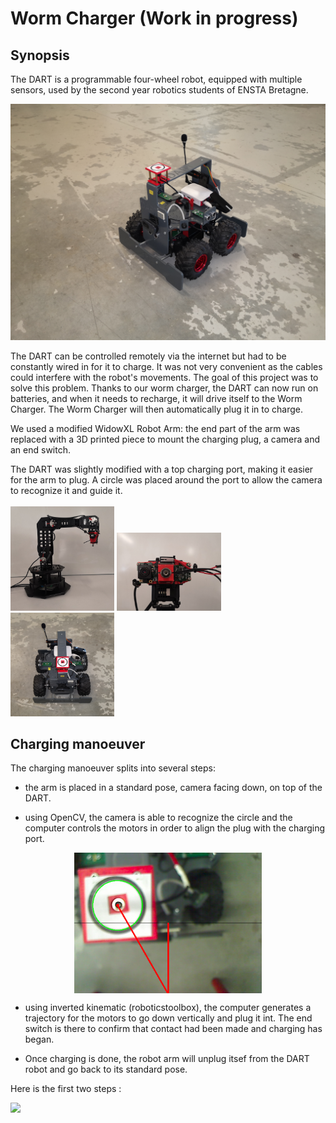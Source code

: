 # Worm Charger (Work in progress)

## Synopsis

The DART is a programmable four-wheel robot, equipped with multiple sensors, used by the second year robotics students of ENSTA Bretagne.

![Dart robot](https://github.com/vivipal/worm-charger/blob/main/figs/dart.jpg)

The DART can be controlled remotely via the internet but had to be constantly wired in for it to charge. It was not very convenient as the cables could interfere with the robot's movements.
The goal of this project was to solve this problem. Thanks to our worm charger, the DART can now run on batteries, and when it needs to recharge, it will drive itself to the Worm Charger.
The Worm Charger will then automatically plug it in to charge.

We used a modified WidowXL Robot Arm: the end part of the arm was replaced with a 3D printed piece to mount the charging plug, a camera and an end switch.


The DART was slightly modified with a top charging port, making it easier for the arm to plug. A circle was placed around the port to allow the camera to recognize it and guide it.
</br></br>
<img src="https://github.com/vivipal/worm-charger/blob/main/figs/arm.jpg" width="33%"/>
<img src="https://github.com/vivipal/worm-charger/blob/main/figs/head_arm.jpg" width="33%"/>
<img src="https://github.com/vivipal/worm-charger/blob/main/figs/dart_top.jpg" width="33%"/>


## Charging manoeuver

The charging manoeuver splits into several steps:

  * the arm is placed in a standard pose, camera facing down, on top of the DART.

  * using OpenCV, the camera is able to recognize the circle and the computer controls the motors in order to align the plug with the charging port.
  
  <img style="display: block;margin-left: auto;margin-right: auto;" src="https://github.com/vivipal/worm-charger/blob/main/figs/robot_view.png" width="300"/>

  * using inverted kinematic (roboticstoolbox), the computer generates a trajectory for the motors to go down vertically and plug it int. The end switch is there to confirm that contact had been made and charging has began.

  * Once charging is done, the robot arm will unplug itsef from the DART robot and go back to its standard pose.
  
  
  Here is the first two steps :
  
  <img src="https://github.com/vivipal/worm-charger/blob/main/figs/robot_in_movement.gif"/> 
